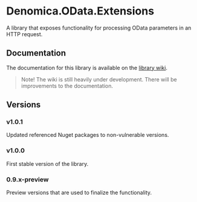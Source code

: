 ﻿# Denomica.OData.Extensions

A library that exposes functionality for processing OData parameters in an HTTP request.

## Documentation

The documentation for this library is available on the [library wiki](https://github.com/Denomica/Denomica.OData.Extensions/wiki).

> Note! The wiki is still heavily under development. There will be improvements to the documentation.

## Versions

### v1.0.1

Updated referenced Nuget packages to non-vulnerable versions.

### v1.0.0

First stable version of the library.

### 0.9.x-preview

Preview versions that are used to finalize the functionality.
